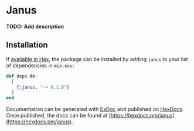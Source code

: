 # Janus

**TODO: Add description**

## Installation

If [available in Hex](https://hex.pm/docs/publish), the package can be installed
by adding `janus` to your list of dependencies in `mix.exs`:

```elixir
def deps do
  [
    {:janus, "~> 0.1.0"}
  ]
end
```

Documentation can be generated with [ExDoc](https://github.com/elixir-lang/ex_doc)
and published on [HexDocs](https://hexdocs.pm). Once published, the docs can
be found at [https://hexdocs.pm/janus](https://hexdocs.pm/janus).

